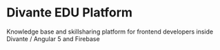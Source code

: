 # Divante EDU Platform

Knowledge base and skillsharing platform for frontend developers inside Divante / Angular 5 and Firebase
